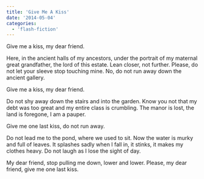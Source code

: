 ```yaml
---
title: 'Give Me A Kiss'
date: '2014-05-04'
categories:
  - 'flash-fiction'
---
```


Give me a kiss, my dear friend.

Here, in the ancient halls of my ancestors, under the portrait of my maternal
great grandfather, the lord of this estate. Lean closer, not further. Please, do
not let your sleeve stop touching mine. No, do not run away down the ancient
gallery.

<!-- truncate -->


Give me a kiss, my dear friend.

Do not shy away down the stairs and into the garden. Know you not that my debt
was too great and my entire class is crumbling. The manor is lost, the land is
foregone, I am a pauper.

Give me one last kiss, do not run away.

Do not lead me to the pond, where we used to sit. Now the water is murky and
full of leaves. It splashes sadly when I fall in, it stinks, it makes my clothes
heavy. Do not laugh as I lose the sight of day.

My dear friend, stop pulling me down, lower and lower. Please, my dear friend,
give me one last kiss.
